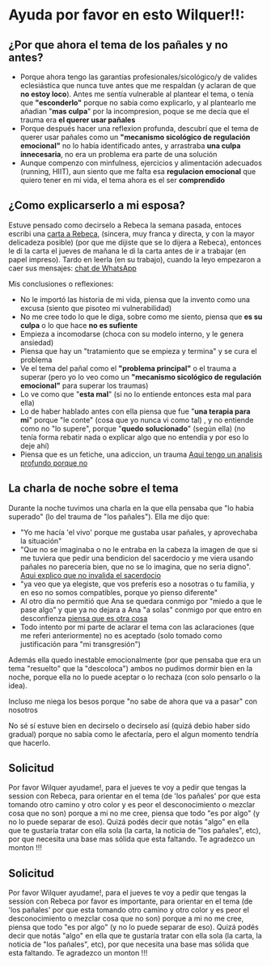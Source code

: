 # Ayuda por favor en esto Wilquer!!:

## ¿Por que ahora el tema de los pañales y no antes?

- Porque ahora tengo las garantías profesionales/sicológico/y de valides eclesiástica que nunca tuve antes que me respaldan (y aclaran de que **no estoy loco**). Antes me sentía vulnerable al plantear el tema, o tenía que **"esconderlo"** porque no sabía como explicarlo, y al plantearlo me añadian "**mas culpa**" por la incompresion, poque se me decía que el trauma era **el querer usar pañales** 
- Porque después hacer una reflexion profunda, descubrí que el tema de querer usar pañales como un **"mecanismo sicológico de regulación emocional"** no lo había identificado antes, y arrastraba **una culpa innecesaria**, no era un problema era parte de una solución 
- Aunque compenzo con minfulness, ejercicios y alimentación adecuados (running, HIIT), aun siento que me falta esa **regulacion emocional** que quiero tener en mi vida, el tema ahora es el ser **comprendido**

## ¿Como explicarserlo a mi esposa?

 Estuve pensado como decirselo a Rebeca la semana pasada, entoces escribi una [carta a Rebeca](https://github.com/AlejandroParada/IATalkData/blob/main/docs/carta_rebeca.md), (sincera, muy franca y directa, y con la mayor delicadeza posible) (por que me dijiste que se lo dijera a Rebeca), entonces le di la carta el jueves de mañana le di la carta antes de ir a trabajar (en papel impreso). Tardo en leerla (en su trabajo), cuando la leyo empezaron a caer sus mensajes: [chat de WhatsApp](https://github.com/AlejandroParada/IATalkData/blob/main/conversaciones/chat.md)
 
 Mis conclusiones o reflexiones:
- No le importó las historia de mi vida, piensa que la invento como una excusa (siento que pisoteo mi vulnerabilidad)
- No me cree todo lo que le diga, sobre como me siento, piensa que **es su culpa** o lo que hace **no es sufiente**
- Empieza a incomodarse (choca con su modelo interno, y le genera ansiedad)
- Piensa que hay un "tratamiento que se empieza y termina" y se cura el problema
- Ve el tema del pañal como el **"problema principal"** o el trauma a superar (pero yo lo veo como un **"mecanismo sicológico de regulación emocional"** para superar los traumas)
- Lo ve como que "**esta mal**" (si no lo entiende entonces esta mal para ella)
- Lo de haber hablado antes con ella piensa que fue "**una terapia para mi**" porque "le conte" (cosa que yo nunca vi como tal) , y no entiende como no "lo supere", porque "**quedo solucionado**" (según ella) (no tenía forma rebatir nada o explicar algo que no entendía y por eso lo deje ahí)
- Piensa que es un fetiche, una adiccion, un trauma [Aqui tengo un analisis profundo porque no](https://github.com/AlejandroParada/IATalkData/blob/main/docs/analisis_psicologico_profundo.md)

## La charla de noche sobre el tema

 Durante la noche tuvimos una charla en la que ella pensaba que "lo habia superado" (lo del trauma de "los pañales"). Ella me dijo que: 


- "Yo me hacía 'el vivo' porque me gustaba usar pañales, y aprovechaba la situación"
- "Que no se imaginaba o no le entraba en la cabeza la imagen de que si me tuviera que pedir una bendicion del sacerdocio y me viera usando pañales no parecería bien, que no se lo imagina, que no seria digno".\
[Aqui explico que no invalida el sacerdocio](https://github.com/AlejandroParada/IATalkData/blob/main/docs/Sacerdocio_y_Salud_Mental.md)
- "ya veo que ya elegiste, que vos preferís eso a nosotras o tu familia, y en eso no somos compatibles, porque yo pienso diferente"
- Al otro día no permitió que Ana se quedara conmigo por "miedo a que le pase algo" y que ya no dejara a Ana "a solas" conmigo por que entro en desconfienza [piensa que es otra cosa](https://github.com/AlejandroParada/IATalkData/blob/main/docs/LoQueNoEs.md)
- Todo intento por mi parte de aclarar el tema con las aclaraciones (que me referi anteriormente) no es aceptado (solo tomado como justificación para "mi transgresión")  

 Además ella quedo inestable emocionalmente (por que pensaba que era un tema "resuelto" que la "descoloca") ambos no pudimos dormir bien en la noche, porque ella no lo puede aceptar o lo rechaza (con solo pensarlo o la idea). 
 
 Incluso me niega los besos porque "no sabe de ahora que va a pasar" con nosotros
 
 No sé sí estuve bien en decirselo o decirselo así (quizá debio haber sido gradual) porque no sabía como le afectaría, pero el algun momento tendría que hacerlo. 
 
## Solicitud
 
 Por favor Wilquer ayudame!, para el jueves te voy a pedir que tengas la session con Rebeca, para orientar en el tema (de 'los pañales' por que esta tomando otro camino y otro color y es peor el desconocimiento o mezclar cosa que no son) porque a mi no me cree, piensa que todo "es por algo" (y no lo puede separar de eso). Quizá podés decir que notás "algo" en ella que te gustaría tratar con ella sola (la carta, la noticia de "los pañales", etc), por que necesita una base mas sólida que esta faltando. Te agradezco un monton !!!

 
## Solicitud
 
 Por favor Wilquer ayudame!, para el jueves te voy a pedir que tengas la session con Rebeca por favor es importante, para orientar en el tema (de 'los pañales' por que esta tomando otro camino y otro color y es peor el desconocimiento o mezclar cosa que no son) porque a mi no me cree, piensa que todo "es por algo" (y no lo puede separar de eso). Quizá podés decir que notás "algo" en ella que te gustaría tratar con ella sola (la carta, la noticia de "los pañales", etc), por que necesita una base mas sólida que esta faltando. Te agradezco un monton !!!
